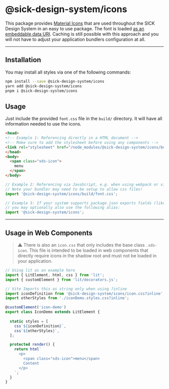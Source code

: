 # @sick-design-system/icons

This package provides [Material Icons](https://fonts.google.com/icons) that are used throughout the SICK Design System in an easy to use package. The font is loaded [as an embeddable data URI](https://oreillymedia.github.io/Using_SVG/extras/ch07-dataURI-fonts.html). Caching is still possible with this approach and you will not have to adjust your application bundlers configuration at all.

---

## Installation

You may install all styles via one of the following commands:

```bash
npm install --save @sick-design-system/icons
yarn add @sick-design-system/icons
pnpm i @sick-design-system/icons
```

## Usage

Just include the provided `font.css` file in the `build/` directory. It will have all information needed to use the icons.

```html
<head>
<!-- Example 1: Referencing directly in a HTML document -->
<!-- Make sure to add the stylesheet before using any components -->
<link rel="stylesheet" href="/node_modules/@sick-design-system/icons/build/font.css" />
</head>
<body>
  <span class="sds-icon">
    menu
  </span>
</body>
```

```javascript
// Example 2: Referencing via JavaScript, e.g. when using webpack or vite
// Note your bundler may need to be setup to allow css files!
import '@sick-design-system/icons/build/font.css';

// Example 3: If your system supports package.json exports fields (like vite does),
// you may optionally also use the following alias:
import '@sick-design-system/icons';
```

---

## Usage in Web Components

> ⚠️ There is also an `icon.css` that only includes the base class `.sds-icon`.
> This file is intended to be loaded in web components that directly require icons in the shadow root and must not be loaded in your application.

```javascript
// Using lit as an example here
import { LitElement, html, css } from 'lit';
import { customElement } from 'lit/decorators.js';

// Vite Imports this as string only when using ?inline
import iconDefinition from '@sick-design-system/icons/icon.css?inline';
import otherStyles from './iconDemo.styles.css?inline';

@customElement('icon-demo')
export class IconDemo extends LitElement {
  
  static styles = [
    css`${iconDefinition}`,
    css`${otherStyles}`,
  ];

  protected render() {
    return html`
      <p>
        <span class="sds-icon">menu</span>
        Content
      </p>
    `;
  }
}
```
